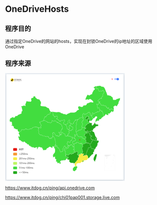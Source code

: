 # OneDriveHosts

## 程序目的

通过指定OneDrive的网站的hosts，实现在封锁OneDrive的ip地址的区域使用OneDrive

## 程序来源

<img src="./image/api.onedrive.com.png" align="center" width=390px height=350px />

https://www.itdog.cn/ping/api.onedrive.com

https://www.itdog.cn/ping/chi01pap001.storage.live.com